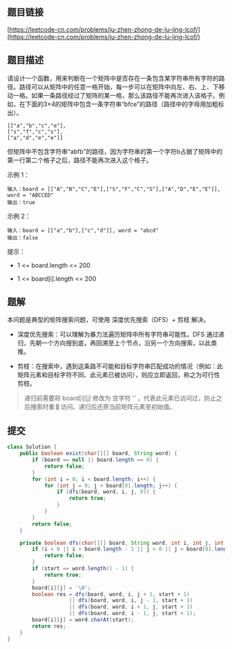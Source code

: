## 题目链接

[https://leetcode-cn.com/problems/ju-zhen-zhong-de-lu-jing-lcof/](https://leetcode-cn.com/problems/ju-zhen-zhong-de-lu-jing-lcof/)

## 题目描述

请设计一个函数，用来判断在一个矩阵中是否存在一条包含某字符串所有字符的路径。路径可以从矩阵中的任意一格开始，每一步可以在矩阵中向左、右、上、下移动一格。如果一条路径经过了矩阵的某一格，那么该路径不能再次进入该格子。例如，在下面的3×4的矩阵中包含一条字符串“bfce”的路径（路径中的字母用加粗标出）。

```
[["a","b","c","e"],
["s","f","c","s"],
["a","d","e","e"]]
```

但矩阵中不包含字符串“abfb”的路径，因为字符串的第一个字符b占据了矩阵中的第一行第二个格子之后，路径不能再次进入这个格子。

示例 1：

```
输入：board = [["A","B","C","E"],["S","F","C","S"],["A","D","E","E"]], word = "ABCCED"
输出：true
```

示例 2：

```
输入：board = [["a","b"],["c","d"]], word = "abcd"
输出：false
```

提示：

- 1 <= board.length <= 200

- 1 <= board[i].length <= 200

## 题解

本问题是典型的矩阵搜索问题，可使用 深度优先搜索（DFS）+ 剪枝 解决。

- 深度优先搜索：可以理解为暴力法遍历矩阵中所有字符串可能性。DFS 通过递归，先朝一个方向搜到底，再回溯至上个节点，沿另一个方向搜索，以此类推。

- 剪枝：在搜索中，遇到这条路不可能和目标字符串匹配成功的情况（例如：此矩阵元素和目标字符不同、此元素已被访问），则应立即返回，称之为可行性剪枝。

> 递归前需要将 board[i][j] 修改为 空字符 '' ，代表此元素已访问过，防止之后搜索时重复访问。递归后还原当前矩阵元素至初始值。

## 提交

```java
class Solution {
    public boolean exist(char[][] board, String word) {
        if (board == null || board.length == 0) {
            return false;
        }
        for (int i = 0; i < board.length; i++) {
            for (int j = 0; j < board[0].length; j++) {
                if (dfs(board, word, i, j, 0)) {
                    return true;
                }
            }
        }
        return false;
    }

    private boolean dfs(char[][] board, String word, int i, int j, int start) {
        if (i < 0 || i > board.length - 1 || j < 0 || j > board[0].length - 1 || board[i][j] != word.charAt(start)) {
            return false;
        }
        if (start == word.length() - 1) {
            return true;
        }
        board[i][j] = '\0';
        boolean res = dfs(board, word, i, j + 1, start + 1)
                    || dfs(board, word, i, j - 1, start + 1)
                    || dfs(board, word, i + 1, j, start + 1)
                    || dfs(board, word, i - 1, j, start + 1);
        board[i][j] = word.charAt(start);
        return res;
    }
}
```